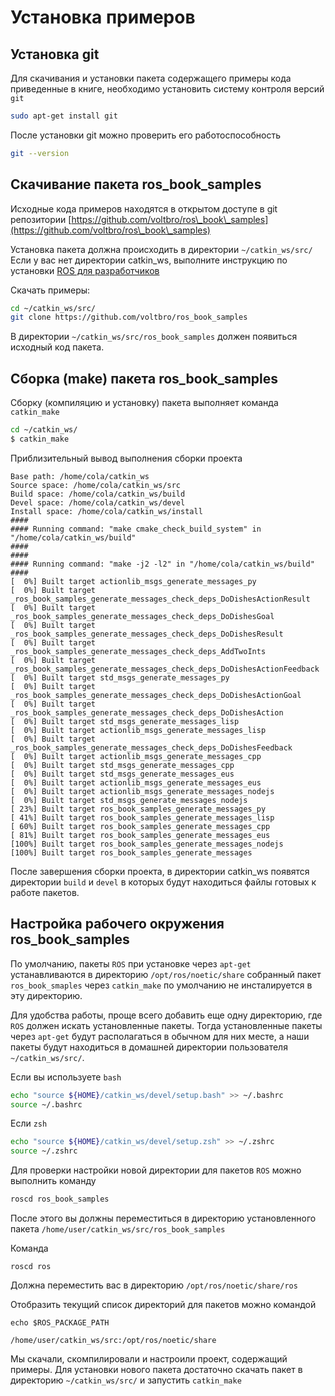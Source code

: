 # Установка примеров

## Установка git

Для скачивания и установки пакета содержащего примеры кода приведенные в книге, необходимо установить систему контроля версий `git`

```bash
sudo apt-get install git
```

После установки git можно проверить его работоспособность

```bash
git --version
```

## Скачивание пакета ros\_book\_samples

Исходные кода примеров находятся в открытом доступе в git репозитории [https://github.com/voltbro/ros\_book\_samples](https://github.com/voltbro/ros\_book\_samples)

Установка пакета должна происходить в директории `~/catkin_ws/src/` Если у вас нет директории catkin\_ws, выполните инструкцию по установки [ROS для разработчиков](./#nastroika-rabochego-okruzheniya)

Скачать примеры:

```bash
cd ~/catkin_ws/src/
git clone https://github.com/voltbro/ros_book_samples
```

В директории `~/catkin_ws/src/ros_book_samples` должен появиться исходный код пакета.

## Сборка (make) пакета ros\_book\_samples

Сборку (компиляцию и установку) пакета выполняет команда `catkin_make`

```bash
cd ~/catkin_ws/
$ catkin_make
```

Приблизительный вывод выполнения сборки проекта

```
Base path: /home/cola/catkin_ws
Source space: /home/cola/catkin_ws/src
Build space: /home/cola/catkin_ws/build
Devel space: /home/cola/catkin_ws/devel
Install space: /home/cola/catkin_ws/install
####
#### Running command: "make cmake_check_build_system" in "/home/cola/catkin_ws/build"
####
####
#### Running command: "make -j2 -l2" in "/home/cola/catkin_ws/build"
####
[  0%] Built target actionlib_msgs_generate_messages_py
[  0%] Built target _ros_book_samples_generate_messages_check_deps_DoDishesActionResult
[  0%] Built target _ros_book_samples_generate_messages_check_deps_DoDishesGoal
[  0%] Built target _ros_book_samples_generate_messages_check_deps_DoDishesResult
[  0%] Built target _ros_book_samples_generate_messages_check_deps_AddTwoInts
[  0%] Built target _ros_book_samples_generate_messages_check_deps_DoDishesActionFeedback
[  0%] Built target std_msgs_generate_messages_py
[  0%] Built target _ros_book_samples_generate_messages_check_deps_DoDishesActionGoal
[  0%] Built target _ros_book_samples_generate_messages_check_deps_DoDishesAction
[  0%] Built target std_msgs_generate_messages_lisp
[  0%] Built target actionlib_msgs_generate_messages_lisp
[  0%] Built target _ros_book_samples_generate_messages_check_deps_DoDishesFeedback
[  0%] Built target actionlib_msgs_generate_messages_cpp
[  0%] Built target std_msgs_generate_messages_cpp
[  0%] Built target std_msgs_generate_messages_eus
[  0%] Built target actionlib_msgs_generate_messages_eus
[  0%] Built target actionlib_msgs_generate_messages_nodejs
[  0%] Built target std_msgs_generate_messages_nodejs
[ 23%] Built target ros_book_samples_generate_messages_py
[ 41%] Built target ros_book_samples_generate_messages_lisp
[ 60%] Built target ros_book_samples_generate_messages_cpp
[ 81%] Built target ros_book_samples_generate_messages_eus
[100%] Built target ros_book_samples_generate_messages_nodejs
[100%] Built target ros_book_samples_generate_messages
```

После завершения сборки проекта, в директории catkin\_ws появятся директории `build` и `devel` в которых будут находиться файлы готовых к работе пакетов.

## Настройка рабочего окружения ros\_book\_samples

По умолчанию, пакеты `ROS` при установке через `apt-get` устанавливаются в директорию `/opt/ros/noetic/share` собранный пакет `ros_book_smaples` через `catkin_make` по умолчанию не инсталируется в эту директорию.

Для удобства работы, проще всего добавить еще одну директорию, где `ROS` должен искать установленные пакеты. Тогда установленные пакеты через `apt-get` будут располагаться в обычном для них месте, а наши пакеты будут находиться в домашней директории пользователя `~/catkin_ws/src/`.

Если вы используете `bash`

```bash
echo "source ${HOME}/catkin_ws/devel/setup.bash" >> ~/.bashrc
source ~/.bashrc
```

Если `zsh`

```bash
echo "source ${HOME}/catkin_ws/devel/setup.zsh" >> ~/.zshrc
source ~/.zshrc
```

Для проверки настройки новой директории для пакетов `ROS` можно выполнить команду

```bash
roscd ros_book_samples
```

После этого вы должны переместиться в директорию установленного пакета `/home/user/catkin_ws/src/ros_book_samples`

Команда

```
roscd ros
```

Должна переместить вас в директорию `/opt/ros/noetic/share/ros`

Отобразить текущий список директорий для пакетов можно командой

```
echo $ROS_PACKAGE_PATH

/home/user/catkin_ws/src:/opt/ros/noetic/share
```

Мы скачали, скомпилировали и настроили проект, содержащий примеры. Для установки нового пакета достаточно скачать пакет в директорию `~/catkin_ws/src/` и запустить `catkin_make`
